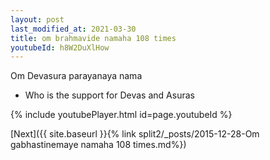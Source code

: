 ```yaml
---
layout: post
last_modified_at: 2021-03-30
title: om brahmavide namaha 108 times
youtubeId: h8W2DuXlHow
---
```

 
 
Om Devasura parayanaya nama 
 
 -  Who is the support for Devas and Asuras 
 
  
 
  
 
 
 
 
 
 


{% include youtubePlayer.html id=page.youtubeId %}
 
[Next]({{ site.baseurl }}{% link  split2/_posts/2015-12-28-Om gabhastinemaye namaha 108 times.md%})
 
